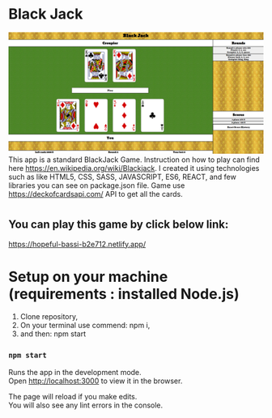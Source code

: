 # Black Jack
![Gamescreen](game.screen.png)
This app is a standard BlackJack Game. Instruction on how to play can find here https://en.wikipedia.org/wiki/Blackjack. I created it using technologies such as like HTML5, CSS, SASS, JAVASCRIPT, ES6, REACT, and few libraries you can see on package.json file. Game use https://deckofcardsapi.com/ API to get all the cards.

# <h2>You can play this game by click below link: </h2>
https://hopeful-bassi-b2e712.netlify.app/

# <h1>Setup on your machine (requirements : installed Node.js) </h1>
1. Clone repository,<br>
2. On your terminal use commend: npm i,<br>
3. and then: npm start

### `npm start`

Runs the app in the development mode.\
Open [http://localhost:3000](http://localhost:3000) to view it in the browser.

The page will reload if you make edits.\
You will also see any lint errors in the console.





